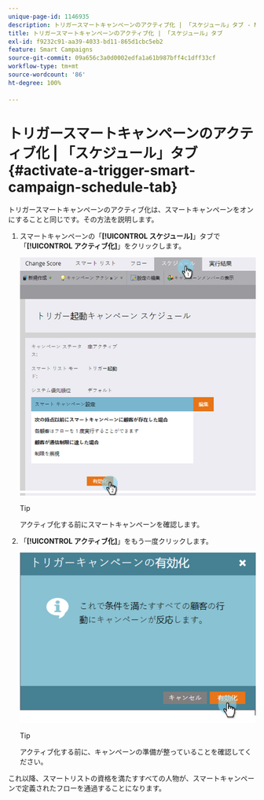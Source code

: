 ```yaml
---
unique-page-id: 1146935
description: トリガースマートキャンペーンのアクティブ化 | 「スケジュール」タブ - Marketo ドキュメント - 製品ドキュメント
title: トリガースマートキャンペーンのアクティブ化 | 「スケジュール」タブ
exl-id: f9232c91-aa39-4033-bd11-865d1cbc5eb2
feature: Smart Campaigns
source-git-commit: 09a656c3a0d0002edfa1a61b987bff4c1dff33cf
workflow-type: tm+mt
source-wordcount: '86'
ht-degree: 100%

---
```


# トリガースマートキャンペーンのアクティブ化 | 「スケジュール」タブ {#activate-a-trigger-smart-campaign-schedule-tab}

トリガースマートキャンペーンのアクティブ化は、スマートキャンペーンをオンにすることと同じです。その方法を説明します。

1. スマートキャンペーンの「**[!UICONTROL スケジュール]**」タブで「**[!UICONTROL アクティブ化]**」をクリックします。

   ![](assets/activate-a-trigger-smart-campaign-schedule-tab-1.png)

   >[!TIP]
   >
   >アクティブ化する前にスマートキャンペーンを確認します。

1. 「**[!UICONTROL アクティブ化]**」をもう一度クリックします。

   ![](assets/activate-a-trigger-smart-campaign-schedule-tab-2.png)

   >[!TIP]
   >
   >アクティブ化する前に、キャンペーンの準備が整っていることを確認してください。

これ以降、スマートリストの資格を満たすすべての人物が、スマートキャンペーンで定義されたフローを通過することになります。
